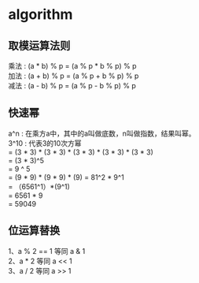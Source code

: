 # algorithm

## 取模运算法则
乘法 : (a * b) % p = (a % p * b % p) % p  
加法 : (a + b) % p = (a % p + b % p) % p  
减法 : (a - b) % p = (a % p - b % p) % p  

## 快速幂
a^n : 在乘方a中，其中的a叫做底数，n叫做指数，结果叫幂。  
3^10  : 代表3的10次方幂  
= (3 * 3) * (3 * 3) * (3 * 3) * (3 * 3) * (3 * 3)  
= (3 * 3)^5  
= 9 ^ 5  
= (9 * 9) * (9 * 9) * (9) 
= 81^2 * 9^1  
= （6561^1）*(9^1)  
= 6561 * 9  
= 59049  

## 位运算替换
1、a % 2 == 1 等同 a & 1  
2、a * 2 等同 a << 1  
3、a / 2 等同 a >> 1  

